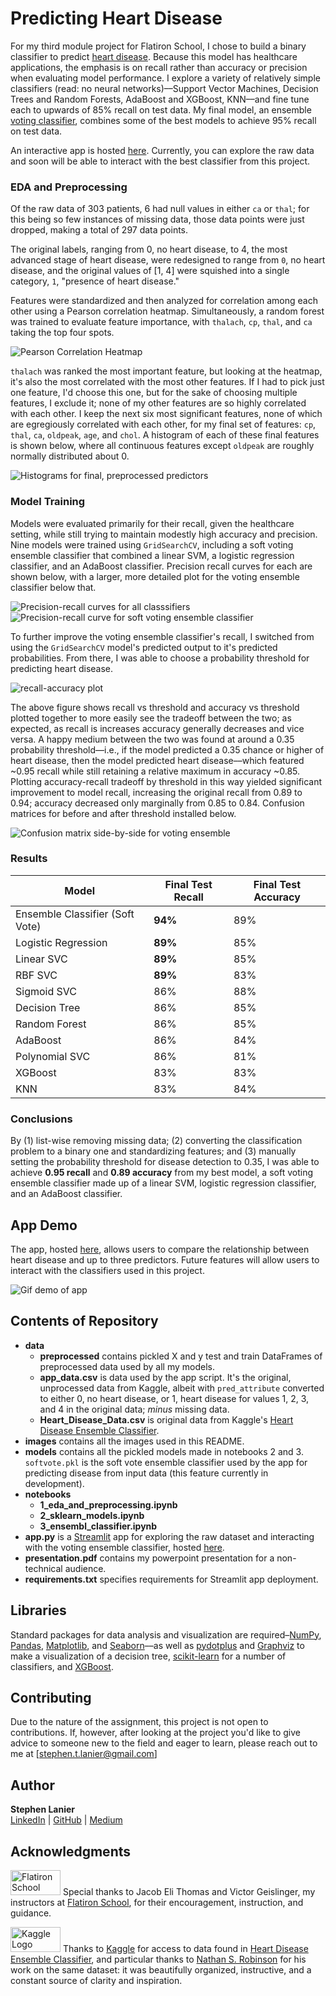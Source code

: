 # Predicting Heart Disease

For my third module project for Flatiron School, I chose to build a binary classifier to predict [heart disease](https://www.kaggle.com/danimal/heartdiseaseensembleclassifier). Because this model has healthcare applications, the emphasis is on recall rather than accuracy or precision when evaluating model performance. I explore a variety of relatively simple classifiers (read: no neural networks)––Support Vector Machines, Decision Trees and Random Forests, AdaBoost and XGBoost, KNN––and fine tune each to upwards of 85% recall on test data. My final model, an ensemble [voting classifier](https://scikit-learn.org/stable/modules/generated/sklearn.ensemble.VotingClassifier.html#sklearn.ensemble.VotingClassifier), combines some of the best models to achieve 95% recall on test data.

An interactive app is hosted [here](https://share.streamlit.io/stlanier/heart-disease-classifier/app.py). Currently, you can explore the raw data and soon will be able to interact with the best classifier from this project.

### EDA and Preprocessing

Of the raw data of 303 patients, 6 had null values in either `ca` or `thal`; for this being so few instances of missing data, those data points were just dropped, making a total of 297 data points.

The original labels, ranging from 0, no heart disease, to 4, the most advanced stage of heart disease, were redesigned to range from `0`, no heart disease, and the original values of [1, 4] were squished into a single category, `1`, "presence of heart disease."

Features were standardized and then analyzed for correlation among each other using a Pearson correlation heatmap. Simultaneously, a random forest was trained to evaluate feature importance, with `thalach`, `cp`, `thal`, and `ca` taking the top four spots.

![Pearson Correlation Heatmap](images/pearson.png)

`thalach` was ranked the most important feature, but looking at the heatmap, it's also the most correlated with the most other features. If I had to pick just one feature, I'd choose this one, but for the sake of choosing multiple features, I exclude it; none of my other features are so highly correlated with each other. I keep the next six most significant features, none of which are egregiously correlated with each other, for my final set of features: `cp`, `thal`, `ca`, `oldpeak`, `age`, and `chol`. A histogram of each of these final features is shown below, where all continuous features except `oldpeak` are roughly normally distributed about 0.

![Histograms for final, preprocessed predictors](images/histograms_all_transformed.png)

### Model Training

Models were evaluated primarily for their recall, given the healthcare setting, while still trying to maintain modestly high accuracy and precision. Nine models were trained using `GridSearchCV`, including a soft voting ensemble classifier that combined a linear SVM, a logistic regression classifier, and an AdaBoost classifier. Precision recall curves for each are shown below, with a larger, more detailed plot for the voting ensemble classifier below that.

![Precision-recall curves for all classsifiers](images/precision_recall_curves_all.png)
![Precision-recall curve for soft voting ensemble classifier](images/precision_recall_curve_vote_soft.png)

To further improve the voting ensemble classifier's recall, I switched from using the `GridSearchCV` model's predicted output to it's predicted probabilities. From there, I was able to choose a probability threshold for predicting heart disease.

![recall-accuracy plot](images/recall_accuracy_curve_proba_thresholds.png)

The above figure shows recall vs threshold and accuracy vs threshold plotted together to more easily see the tradeoff between the two; as expected, as recall is increases accuracy generally decreases and vice versa. A happy medium between the two was found at around a 0.35 probability threshold––i.e., if the model predicted a 0.35 chance or higher of heart disease, then the model predicted heart disease––which featured ~0.95 recall while still retaining a relative maximum in accuracy ~0.85. Plotting accuracy-recall tradeoff by threshold in this way yielded significant improvement to model recall, increasing the original recall from 0.89 to 0.94; accuracy decreased only marginally from 0.85 to 0.84. Confusion matrices for before and after threshold installed below.

![Confusion matrix side-by-side for voting ensemble](images/conf_side_by_side.png)
### Results

| Model | Final Test Recall | Final Test Accuracy |
|-|-|-|
| Ensemble Classifier (Soft Vote) | **94%** | 89% |
| Logistic Regression | **89%** | 85% |
| Linear SVC | **89%** | 85% |
| RBF SVC | **89%** | 83% |
| Sigmoid SVC | 86% | 88% |
| Decision Tree | 86% | 85% |
| Random Forest | 86% | 85% |
| AdaBoost | 86% | 84% |
| Polynomial SVC | 86% | 81% |
| XGBoost | 83% | 83% |
| KNN | 83% | 84% |

### Conclusions

By (1) list-wise removing missing data; (2) converting the classification problem to a binary one and standardizing features; and (3) manually setting the probability threshold for disease detection to 0.35, I was able to achieve **0.95 recall** and **0.89 accuracy** from my best model, a soft voting ensemble classifier made up of a linear SVM, logistic regression classifier, and an AdaBoost classifier.

## App Demo
The app, hosted [here](https://share.streamlit.io/stlanier/heart-disease-classifier/app.py), allows  users to compare the relationship between heart disease and up to three predictors. Future features will allow users to interact with the classifiers used in this project.

![Gif demo of app](images/app_demo.gif)

## Contents of Repository

* **data**
  * **preprocessed** contains pickled X and y test and train DataFrames of preprocessed data used by all my models.
  * **app_data.csv** is data used by the app script. It's the original, unprocessed data from Kaggle, albeit with `pred_attribute` converted to either 0, no heart disease, or 1, heart disease for values 1, 2, 3, and 4 in the original data; _minus_ missing data.
  * **Heart_Disease_Data.csv** is original data from Kaggle's [Heart Disease Ensemble Classifier](https://www.kaggle.com/danimal/heartdiseaseensembleclassifier).
* **images** contains all the images used in this README.
* **models** contains all the pickled models made in notebooks 2 and 3. `softvote.pkl` is the soft vote ensemble classifier used by the app for predicting disease from input data (this feature currently in development).
* **notebooks**
  * **1_eda_and_preprocessing.ipynb**
  * **2_sklearn_models.ipynb**
  * **3_ensembl_classifier.ipynb**
* **app.py** is a [Streamlit](https://www.streamlit.io/) app for exploring the raw dataset and interacting with the voting ensemble classifier, hosted [here](https://share.streamlit.io/stlanier/heart-disease-classifier/app.py).
* **presentation.pdf** contains my powerpoint presentation for a non-technical audience.
* **requirements.txt** specifies requirements for Streamlit app deployment.

## Libraries

Standard packages for data analysis and visualization are required–[NumPy](https://numpy.org/), [Pandas](https://pandas.pydata.org/), [Matplotlib](https://matplotlib.org/), and [Seaborn](https://seaborn.pydata.org/)––as well as [pydotplus](https://pypi.org/project/pydotplus/) and [Graphviz](https://graphviz.org/) to make a visualization of a decision tree, [scikit-learn](https://scikit-learn.org/stable/index.html) for a number of classifiers, and [XGBoost](https://xgboost.readthedocs.io/en/latest/).


## Contributing

Due to the nature of the assignment, this project is not open to contributions. If, however, after looking at the project you'd like to give advice to someone new to the field and eager to learn, please reach out to me at [stephen.t.lanier@gmail.com]

## Author

**Stephen Lanier** <br/>
[LinkedIn](https://www.linkedin.com/in/stephen-lanier/) | [GitHub](https://github.com/stlanier) | [Medium](https://stlanier.medium.com/)



## Acknowledgments

<a href="https://flatironschool.com"><img src="images/flatiron.png" width="80" height="40"  alt="Flatiron School Logo"/></a>
Special thanks to Jacob Eli Thomas and Victor Geislinger, my instructors at [Flatiron School](https://flatironschool.com), for their encouragement, instruction, and guidance.

<a href="https://www.kaggle.com"><img src="images/kaggle.png" width="80" height="40"  alt="Kaggle Logo"/></a>
Thanks to [Kaggle](https://www.kaggle.com) for access to data found in [Heart Disease Ensemble Classifier](https://www.kaggle.com/danimal/heartdiseaseensembleclassifier), and particular thanks to [Nathan S. Robinson](https://www.kaggle.com/iamkon/ml-models-performance-on-risk-prediction) for his work on the same dataset: it was beautifully organized, instructive, and a constant source of clarity and inspiration.
